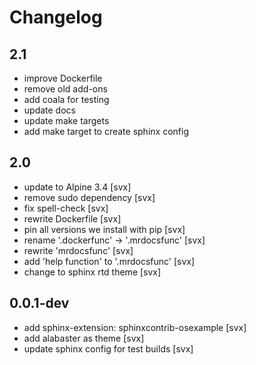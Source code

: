 # Changelog

## 2.1
- improve Dockerfile
- remove old add-ons
- add coala for testing
- update docs
- update make targets
- add make target to create sphinx config

## 2.0
- update to Alpine 3.4 [svx]
- remove sudo dependency [svx]
- fix spell-check [svx]
- rewrite Dockerfile [svx]
- pin all versions we install with pip [svx]
- rename '.dockerfunc' -> '.mrdocsfunc' [svx]
- rewrite 'mrdocsfunc' [svx]
- add 'help function' to '.mrdocsfunc' [svx]
- change to sphinx rtd theme [svx]

## 0.0.1-dev
- add sphinx-extension: sphinxcontrib-osexample [svx]
- add alabaster as theme [svx]
- update sphinx config for test builds [svx]

